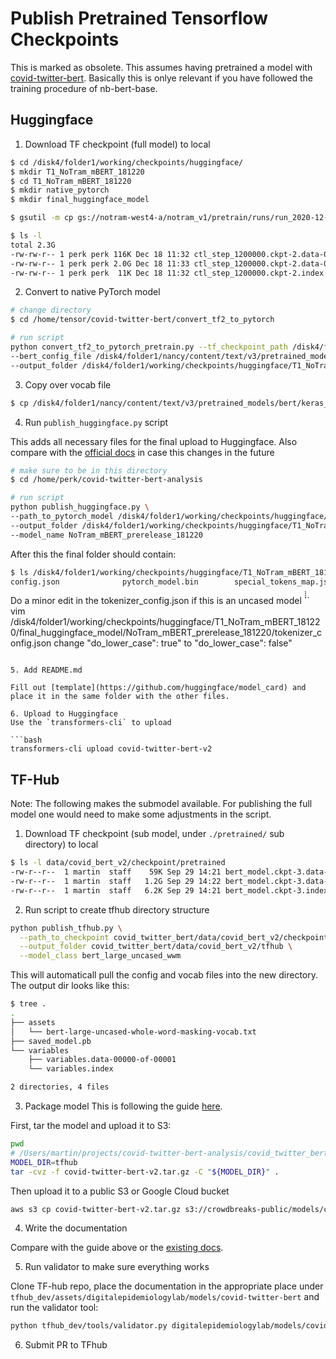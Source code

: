 # Publish Pretrained Tensorflow Checkpoints

This is marked as obsolete. This assumes having pretrained a model with [covid-twitter-bert](https://github.com/digitalepidemiologylab/covid-twitter-bert). Basically this is onlye relevant if you have followed the training procedure of nb-bert-base.

## Huggingface

1. Download TF checkpoint (full model) to local

```bash
$ cd /disk4/folder1/working/checkpoints/huggingface/
$ mkdir T1_NoTram_mBERT_181220
$ cd T1_NoTram_mBERT_181220
$ mkdir native_pytorch
$ mkdir final_huggingface_model

$ gsutil -m cp gs://notram-west4-a/notram_v1/pretrain/runs/run_2020-12-16_08-55-26_727642_T1_NoTram_mBERT_step3/ctl_step_1200000.ckpt-2* .

$ ls -l 
total 2.3G
-rw-rw-r-- 1 perk perk 116K Dec 18 11:32 ctl_step_1200000.ckpt-2.data-00000-of-00002
-rw-rw-r-- 1 perk perk 2.0G Dec 18 11:33 ctl_step_1200000.ckpt-2.data-00001-of-00002
-rw-rw-r-- 1 perk perk  11K Dec 18 11:32 ctl_step_1200000.ckpt-2.index
```

2. Convert to native PyTorch model

```bash
# change directory
$ cd /home/tensor/covid-twitter-bert/convert_tf2_to_pytorch

# run script
python convert_tf2_to_pytorch_pretrain.py --tf_checkpoint_path /disk4/folder1/working/checkpoints/huggingface/T1_NoTram_mBERT_181220/ctl_step_1200000.ckpt-2 \
--bert_config_file /disk4/folder1/nancy/content/text/v3/pretrained_models/bert/keras_bert/multi_cased_L-12_H-768_A-12/bert_config.json \
--output_folder /disk4/folder1/working/checkpoints/huggingface/T1_NoTram_mBERT_181220/native_pytorch/
```

3. Copy over vocab file

```bash
$ cp /disk4/folder1/nancy/content/text/v3/pretrained_models/bert/keras_bert/multi_cased_L-12_H-768_A-12/vocab.txt /disk4/folder1/working/checkpoints/huggingface/T1_NoTram_mBERT_181220/native_pytorch/
```

4. Run `publish_huggingface.py` script

This adds all necessary files for the final upload to Huggingface. Also compare with the [official docs](https://huggingface.co/transformers/model_sharing.html) in case this changes in the future

```bash
# make sure to be in this directory
$ cd /home/perk/covid-twitter-bert-analysis

# run script
python publish_huggingface.py \
--path_to_pytorch_model /disk4/folder1/working/checkpoints/huggingface/T1_NoTram_mBERT_181220/native_pytorch/ \
--output_folder /disk4/folder1/working/checkpoints/huggingface/T1_NoTram_mBERT_181220/final_huggingface_model/ \
--model_name NoTram_mBERT_prerelease_181220
```

After this the final folder should contain:
```bash
$ ls /disk4/folder1/working/checkpoints/huggingface/T1_NoTram_mBERT_181220/final_huggingface_model/NoTram_mBERT_prerelease_181220/
config.json              pytorch_model.bin        special_tokens_map.json  tf_model.h5              tokenizer_config.json    vocab.txt
```

Do a minor edit in the tokenizer_config.json if this is an uncased model
̀̀̀̀``
vim /disk4/folder1/working/checkpoints/huggingface/T1_NoTram_mBERT_181220/final_huggingface_model/NoTram_mBERT_prerelease_181220/tokenizer_config.json
change "do_lower_case": true" to "do_lower_case": false"
```

5. Add README.md

Fill out [template](https://github.com/huggingface/model_card) and place it in the same folder with the other files.

6. Upload to Huggingface
Use the `transformers-cli` to upload

```bash
transformers-cli upload covid-twitter-bert-v2
```

## TF-Hub

Note: The following makes the submodel available. For publishing the full model one would need to make some adjustments in the script.

1. Download TF checkpoint (sub model, under `./pretrained/` sub directory) to local

```bash
$ ls -l data/covid_bert_v2/checkpoint/pretrained
-rw-r--r--  1 martin  staff    59K Sep 29 14:21 bert_model.ckpt-3.data-00000-of-00002
-rw-r--r--  1 martin  staff   1.2G Sep 29 14:22 bert_model.ckpt-3.data-00001-of-00002
-rw-r--r--  1 martin  staff   6.2K Sep 29 14:21 bert_model.ckpt-3.index
```

2. Run script to create tfhub directory structure

```bash
python publish_tfhub.py \
  --path_to_checkpoint covid_twitter_bert/data/covid_bert_v2/checkpoint/pretrained/bert_model.ckpt-3 \
  --output_folder covid_twitter_bert/data/covid_bert_v2/tfhub \
  --model_class bert_large_uncased_wwm
```
This will automaticall pull the config and vocab files into the new directory. The output dir looks like this:

```bash
$ tree .
.
├── assets
│   └── bert-large-uncased-whole-word-masking-vocab.txt
├── saved_model.pb
└── variables
    ├── variables.data-00000-of-00001
    └── variables.index

2 directories, 4 files
```

3. Package model
This is following the guide [here](https://github.com/tensorflow/hub/tree/master/tfhub_dev).

First, tar the model and upload it to S3:

```bash
pwd
# /Users/martin/projects/covid-twitter-bert-analysis/covid_twitter_bert/data/covid_bert_v2
MODEL_DIR=tfhub
tar -cvz -f covid-twitter-bert-v2.tar.gz -C "${MODEL_DIR}" .
```

Then upload it to a public S3 or Google Cloud bucket

```bash
aws s3 cp covid-twitter-bert-v2.tar.gz s3://crowdbreaks-public/models/covid-twitter-bert/v2/tfhub/ --acl public-read
```

4. Write the documentation

Compare with the guide above or the [existing docs](https://github.com/tensorflow/hub/tree/master/tfhub_dev/assets/digitalepidemiologylab).


5. Run validator to make sure everything works

Clone TF-hub repo, place the documentation in the appropriate place under `tfhub_dev/assets/digitalepidemiologylab/models/covid-twitter-bert` and run the validator tool:

```bash
python tfhub_dev/tools/validator.py digitalepidemiologylab/models/covid-twitter-bert/2.md
```

6. Submit PR to TFhub
